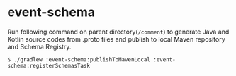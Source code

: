 # event-schema

Run following command on parent directory(`/comment`) to generate Java and Kotlin source codes from .proto files and publish to local Maven repository and Schema Registry.

```shell
$ ./gradlew :event-schema:publishToMavenLocal :event-schema:registerSchemasTask
```

